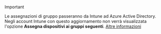 >[!Important]
>Le assegnazioni di gruppo passeranno da Intune ad Azure Active Directory. Negli account Intune con questo aggiornamento non verrà visualizzata l'opzione **Assegna dispositivi ai gruppi seguenti**. [Altre informazioni](../deploy-use/ios-device-enrollment-program-in-microsoft-intune#changes-to-intune-group-assignments)


<!--HONumber=Jul16_HO3-->


